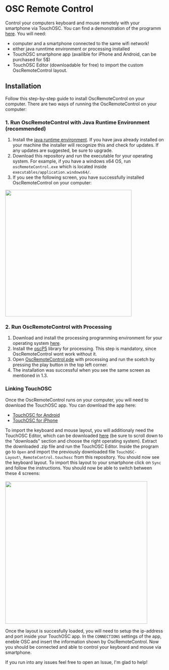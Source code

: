 # OSC Remote Control

Control your computers keyboard and mouse remotely with your smartphone via TouchOSC. You can find a demonstration of the programm [here](https://youtu.be/pXnYKnZgFZQ). You will need:
- computer and a smartphone connected to the same wifi network!
- either java runntime environment or processing installed
- TouchOSC smartphone app (availible for iPhone and Android, can be purchased for 5$)
- TouchOSC Editor (downloadable for free) to import the custom OscRemoteControl layout.

## Installation

Follow this step-by-step guide to install OscRemoteControl on your computer. There are two ways of running the OscRemoteControl on your computer:

### 1. Run OscRemoteControl with Java Runtime Environment (recommended)
1. Install the [java runtime environment](https://www.java.com/en/download/). If you have java already installed on your machine the installer will recognize this and check for updates. If any updates are suggested, be sure to upgrade.
2. Download this repository and run the executable for your operating system. For example, if you have a windows x64 OS, run `oscRemoteControl.exe` which is located inside `executables/application.windows64/`. 
3. If you see the following screen, you have successfully installed OscRemoteControl on your computer:<br>
<img width="400px" src="https://user-images.githubusercontent.com/44790691/54880769-11d10180-4e49-11e9-9cf9-3693b464ca6c.PNG">

### 2. Run OscRemoteControl with Processing
1. Download and install the processing programming environment for your operating system [here](https://processing.org/download/). 
2. Install the [oscP5](http://www.sojamo.de/libraries/oscP5/) library for processing. This step is mandatory, since OscRemoteControl wont work without it.
3. Open [OscRemoteControl.pde](OscRemoteControl.pde) with processing and run the scetch by pressing the play button in the top left corner.
4. The installation was successful when you see the same screen as mentioned in 1.3. 


### Linking TouchOSC

Once the OscRemoteControl runs on your computer, you will need to download the TouchOSC app. You can download the app here:
- [TouchOSC for Android](https://play.google.com/store/apps/details?id=net.hexler.touchosc_a&hl=en_US)
- [TouchOSC for iPhone](https://itunes.apple.com/us/app/touchosc/id288120394)

To import the keyboard and mouse layout, you will additionaly need the TouchOSC Editor, which can be downloaded [here](https://hexler.net/software/touchosc) (be sure to scroll down to the "downloads" section and choose the right operating system). Extract the downloaded .zip file and run the TouchOSC Editor. Inside the program go to `Open` and import the previously downloaded file `TouchOSC-Layout\_RemoteControl.touchosc` from this repository. You should now see the keyboard layout. To import this layout to your smartphone click on `Sync` and follow the instructions. You should now be able to switch between these 4 screens:<br><br>
<img width="450px" src="https://user-images.githubusercontent.com/44790691/54986965-ee769580-4fb3-11e9-8067-4f3cb596dea9.gif">

Once the layout is succesfully loaded, you will need to setup the ip-address and port inside your TouchOSC app. In the `CONNECTIONS` settings of the app, eneble OSC and insert the information shown by OscRemoteControl. Now you should be connected and able to control your keyboard and mouse via smartphone.

If you run into any issues feel free to open an Issue, I'm glad to help! 


